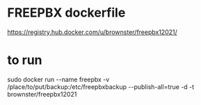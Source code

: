 # FREEPBX dockerfile 

https://registry.hub.docker.com/u/brownster/freepbx12021/

# to run
sudo docker run --name freepbx -v /place/to/put/backup:/etc/freepbxbackup --publish-all=true -d -t brownster/freepbx12021

